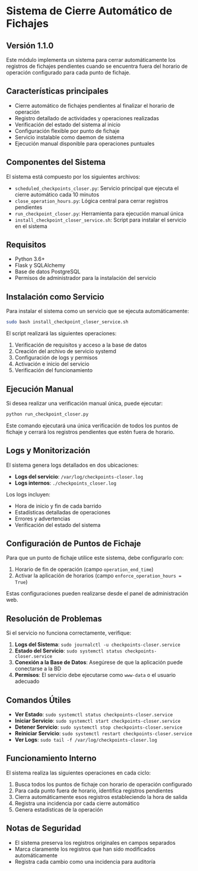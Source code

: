 # Sistema de Cierre Automático de Fichajes

## Versión 1.1.0

Este módulo implementa un sistema para cerrar automáticamente los registros de fichajes pendientes cuando se encuentra fuera del horario de operación configurado para cada punto de fichaje.

## Características principales

- Cierre automático de fichajes pendientes al finalizar el horario de operación
- Registro detallado de actividades y operaciones realizadas
- Verificación del estado del sistema al inicio
- Configuración flexible por punto de fichaje
- Servicio instalable como daemon de sistema
- Ejecución manual disponible para operaciones puntuales

## Componentes del Sistema

El sistema está compuesto por los siguientes archivos:

- `scheduled_checkpoints_closer.py`: Servicio principal que ejecuta el cierre automático cada 10 minutos
- `close_operation_hours.py`: Lógica central para cerrar registros pendientes
- `run_checkpoint_closer.py`: Herramienta para ejecución manual única
- `install_checkpoint_closer_service.sh`: Script para instalar el servicio en el sistema

## Requisitos

- Python 3.6+
- Flask y SQLAlchemy
- Base de datos PostgreSQL
- Permisos de administrador para la instalación del servicio

## Instalación como Servicio

Para instalar el sistema como un servicio que se ejecuta automáticamente:

```bash
sudo bash install_checkpoint_closer_service.sh
```

El script realizará las siguientes operaciones:
1. Verificación de requisitos y acceso a la base de datos
2. Creación del archivo de servicio systemd
3. Configuración de logs y permisos
4. Activación e inicio del servicio
5. Verificación del funcionamiento

## Ejecución Manual

Si desea realizar una verificación manual única, puede ejecutar:

```bash
python run_checkpoint_closer.py
```

Este comando ejecutará una única verificación de todos los puntos de fichaje y cerrará los registros pendientes que estén fuera de horario.

## Logs y Monitorización

El sistema genera logs detallados en dos ubicaciones:

- **Logs del servicio**: `/var/log/checkpoints-closer.log`
- **Logs internos**: `./checkpoints_closer.log`

Los logs incluyen:
- Hora de inicio y fin de cada barrido
- Estadísticas detalladas de operaciones
- Errores y advertencias
- Verificación del estado del sistema

## Configuración de Puntos de Fichaje

Para que un punto de fichaje utilice este sistema, debe configurarlo con:

1. Horario de fin de operación (campo `operation_end_time`)
2. Activar la aplicación de horarios (campo `enforce_operation_hours = True`)

Estas configuraciones pueden realizarse desde el panel de administración web.

## Resolución de Problemas

Si el servicio no funciona correctamente, verifique:

1. **Logs del Sistema**: `sudo journalctl -u checkpoints-closer.service`
2. **Estado del Servicio**: `sudo systemctl status checkpoints-closer.service`
3. **Conexión a la Base de Datos**: Asegúrese de que la aplicación puede conectarse a la BD
4. **Permisos**: El servicio debe ejecutarse como `www-data` o el usuario adecuado

## Comandos Útiles

- **Ver Estado**: `sudo systemctl status checkpoints-closer.service`
- **Iniciar Servicio**: `sudo systemctl start checkpoints-closer.service`
- **Detener Servicio**: `sudo systemctl stop checkpoints-closer.service`
- **Reiniciar Servicio**: `sudo systemctl restart checkpoints-closer.service`
- **Ver Logs**: `sudo tail -f /var/log/checkpoints-closer.log`

## Funcionamiento Interno

El sistema realiza las siguientes operaciones en cada ciclo:

1. Busca todos los puntos de fichaje con horario de operación configurado
2. Para cada punto fuera de horario, identifica registros pendientes
3. Cierra automáticamente esos registros estableciendo la hora de salida
4. Registra una incidencia por cada cierre automático
5. Genera estadísticas de la operación

## Notas de Seguridad

- El sistema preserva los registros originales en campos separados
- Marca claramente los registros que han sido modificados automáticamente
- Registra cada cambio como una incidencia para auditoría